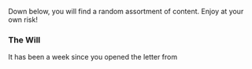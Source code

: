 Down below, you will find a random assortment of content. Enjoy at your own risk!

### The Will

It has been a week since you opened the letter from
